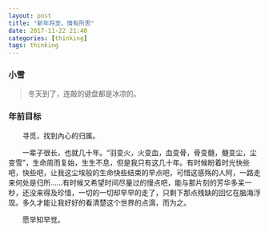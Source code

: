 ```yaml
---
layout: post
title: "新年将至，情有所思"
date: 2017-11-22 21:40
categories: [thinking]
tags: thinking
---
```


### 小雪

> 冬天到了，连敲的键盘都是冰凉的。

### 年前目标

&emsp;&emsp;寻觅，找到內心的归属。

&emsp;&emsp;一辈子很长，也就几十年。“羽变火，火变血，血变骨，骨变髓，髓变尘，尘变雪”，生命周而复始，生生不息，但是我只有这几十年。有时候盼着时光快些吧，快些吧，让我这尘埃般的生命快些结束的早点吧，可惜这感殇的人阿，一路走来何处是归所......有时候又希望时间尽量过的慢点吧，能与那片刻的芳华多呆一秒，还没来得及珍惜，一切的一切却早早的走了，只剩下那点残缺的回忆在脑海浮现。多久才能让我好好的看清楚这个世界的点滴，而为之。

&emsp;&emsp;愿早知早觉。

